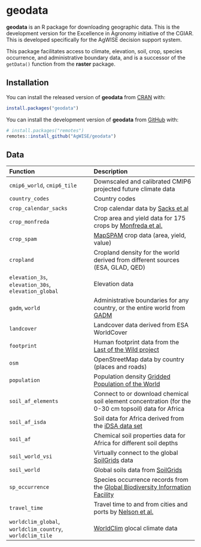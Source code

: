 
# geodata

<!-- badges: start -->
<!-- badges: end -->

**geodata** is an R package for downloading geographic data. This is the development version for the Excellence in Agronomy initiative of the CGIAR. This is developed specifically for the AgWISE decision support system.

This package facilitates access to climate, elevation, soil, crop, species occurrence, and administrative boundary data, and is a successor of the `getData()` function from the **raster** package.

## Installation

You can install the released version of **geodata** from [CRAN](https://CRAN.R-project.org) with:

``` r
install.packages("geodata")
```

You can install the development version of **geodata** from [GitHub](https://github.com/) with:

``` r
# install.packages("remotes")
remotes::install_github("AgWISE/geodata")
```

## Data 

|Function                        |Description                                                                                                     |
|:---------------------------------------------------------------|:---------------------------------------------------------------------------------------------------------------|
|`cmip6_world`, `cmip6_tile`  |Downscaled and calibrated CMIP6 projected future climate data                            |
|`country_codes`                |Country codes                                                                |
|`crop_calendar_sacks`          |Crop calendar data by [Sacks et al](https://sage.nelson.wisc.edu/data-and-models/datasets/crop-calendar-dataset/)     |
|`crop_monfreda`                |Crop area and yield data for 175 crops by [Monfreda et al.](http:://www.earthstat.org/harvested-area-yield-175-crops/)    |
|`crop_spam`                    |[MapSPAM](https://www.mapspam.info/data/) crop data (area, yield, value)     |
|`cropland`                       |Cropland density for the world derived from different sources (ESA, GLAD, QED) |
|`elevation_3s`, `elevation_30s`, `elevation_global`       |Elevation data                                                                  |
|`gadm`, `world`              |Administrative boundaries for any country, or the entire world from [GADM](https://gadm.org)      |
|`landcover`                    |Landcover data derived from ESA WorldCover |
|`footprint`                    |Human footprint data from the [Last of the Wild project](https://sedac.ciesin.columbia.edu/data/collection/wildareas-v3) |
|`osm`                          |OpenStreetMap data by country (places and roads) |
|`population`                   |Population density [Gridded Population of the World](http://sedac.ciesin.columbia.edu/data/collection/gpw-v4/documentation)    |
|`soil_af_elements`             |Connect to or download chemical soil element concentration (for the 0-30 cm topsoil) data for Africa  |
|`soil_af_isda`                 |Soil data for Africa derived from the [iDSA data set](https://envirometrix.nl/isdasoil-open-soil-data-for-africa/)   |
|`soil_af`                      |Chemical soil properties data for Africa for different soil depths                                     |
|`soil_world_vsi`               |Virtually connect to the global [SoilGrids](https://www.isric.org/explore/soilgrids) data        |
|`soil_world`                   |Global soils data from [SoilGrids](https://www.isric.org/explore/soilgrids)          |
|`sp_occurrence`                |Species occurrence records from the [Global Biodiversity Information Facility](https::/www.gbif.org) |
|`travel_time`                  |Travel time to and from cities and ports by [Nelson et al.](https://www.nature.com/articles/s41597-019-0265-5)   |
|`worldclim_global`, `worldclim_country`, `worldclim_tile` |[WorldClim](https://worldclim.org) glocal climate data     |

